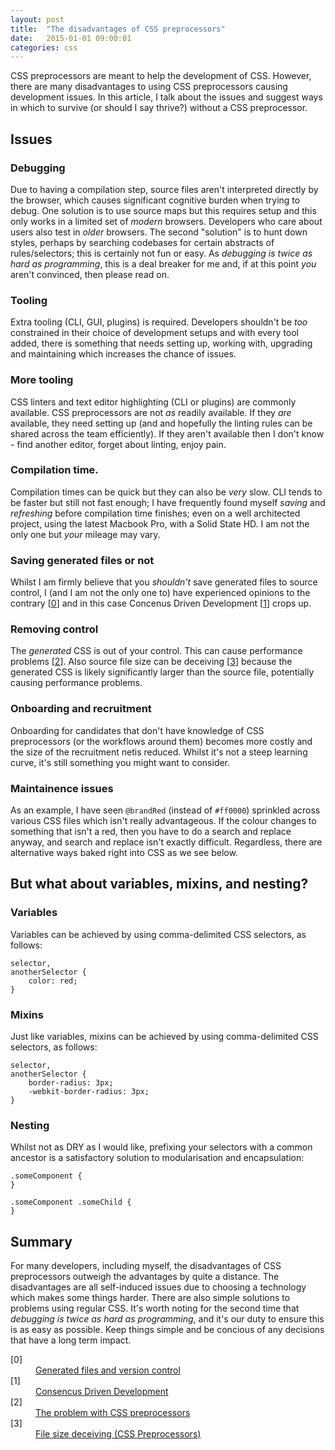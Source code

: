 ```yaml
---
layout: post
title:  "The disadvantages of CSS preprocessors"
date:   2015-01-01 09:00:01
categories: css
---
```


CSS preprocessors are meant to help the development of CSS. However, there are many disadvantages to using CSS preprocessors causing development issues. In this article, I talk about the issues and suggest ways in which to survive (or should I say thrive?) without a CSS preprocessor.

## Issues

### Debugging

Due to having a compilation step, source files aren't interpreted directly by the browser, which causes significant cognitive burden when trying to debug. One solution is to use source maps but this requires setup and this only works in a limited set of *modern* browsers. Developers who care about users also test in *older* browsers. The second "solution" is to hunt down styles, perhaps by searching codebases for certain abstracts of rules/selectors; this is certainly not fun or easy. As *debugging is twice as hard as programming*, this is a deal breaker for me and, if at this point *you* aren't convinced, then please read on.

### Tooling

Extra tooling (CLI, GUI, plugins) is required. Developers shouldn't be *too* constrained in their choice of development setups and with every tool added, there is something that needs setting up, working with, upgrading and maintaining which increases the chance of issues.

### More tooling

CSS linters and text editor highlighting (CLI or plugins) are commonly available. CSS preprocessors are not *as* readily available. If they *are* available, they need setting up (and and hopefully the linting rules can be shared across the team efficiently). If they aren't available then I don't know - find another editor, forget about linting, enjoy pain.

### Compilation time.

Compilation times can be quick but they can also be *very* slow. CLI tends to be faster but still not fast enough; I have frequently found myself *saving* and *refreshing* before compilation time finishes; even on a well architected project, using the latest Macbook Pro, with a Solid State HD. I am not the only one but *your* mileage may vary.

### Saving generated files or not

Whilst I am firmly believe that you *shouldn't* save generated files to source control, I (and I am not the only one to) have experienced opinions to the contrary [[0](#ref0)] and in this case Concenus Driven Development [[1](#ref1)] crops up.

### Removing control

The *generated* CSS is out of your control. This can cause performance problems [[2](#ref2)]. Also source file size can be deceiving [[3](#ref3)] because the generated CSS is likely significantly larger than the source file, potentially causing performance problems.

### Onboarding and recruitment

Onboarding for candidates that don't have knowledge of CSS preprocessors (or the workflows around them) becomes more costly and the size of the recruitment netis reduced. Whilst it's not a steep learning curve, it's still something you might want to consider.

### Maintainence issues

As an example, I have seen `@brandRed` (instead of `#ff0000`) sprinkled across various CSS files which isn't really advantageous. If the colour changes to something that isn't a red, then you have to do a search and replace anyway, and search and replace isn't exactly difficult. Regardless, there are alternative ways baked right into CSS as we see below.

## But what about variables, mixins, and nesting?

### Variables

Variables can be achieved by using comma-delimited CSS selectors, as follows:

	selector,
	anotherSelector {
		color: red;
	}

### Mixins

Just like variables, mixins can be achieved by using comma-delimited CSS selectors, as follows:

	selector,
	anotherSelector {
		border-radius: 3px;
		-webkit-border-radius: 3px;
	}

### Nesting

Whilst not as DRY as I would like, prefixing your selectors with a common ancestor is a satisfactory solution to modularisation and encapsulation:

	.someComponent {
	}

	.someComponent .someChild {
	}

## Summary

For many developers, including myself, the disadvantages of CSS preprocessors outweigh the advantages by quite a distance. The disadvantages are all self-induced issues due to choosing a technology which makes some things harder. There are also simple solutions to problems using regular CSS. It's worth noting for the second time that *debugging is twice as hard as programming*, and it's our duty to ensure this is as easy as possible. Keep things simple and be concious of any decisions that have a long term impact.

<dl>
	<dt class="citation" id="ref0">[0]</dt>
	<dd><a href="http://stackoverflow.com/questions/13185170/using-less-and-version-control-should-generated-css-be-included-in-a-repo">Generated files and version control</a></dd>
	<dt class="citation" id="ref1">[1]</dt>
	<dd><a href="http://www.nczonline.net/blog/2015/04/14/consensus-driven-development/">Consencus Driven Development</a></dd>
	<dt class="citation" id="ref2">[2]</dt>
	<dd><a href="http://blog.millermedeiros.com/the-problem-with-css-pre-processors/">The problem with CSS preprocessors</a></dd>
	<dt class="citation" id="ref3">[3]</dt>
	<dd><a href="http://jaketrent.com/post/cons-css-preprocessors/">File size deceiving (CSS Preprocessors)</a></dd>
</dl>